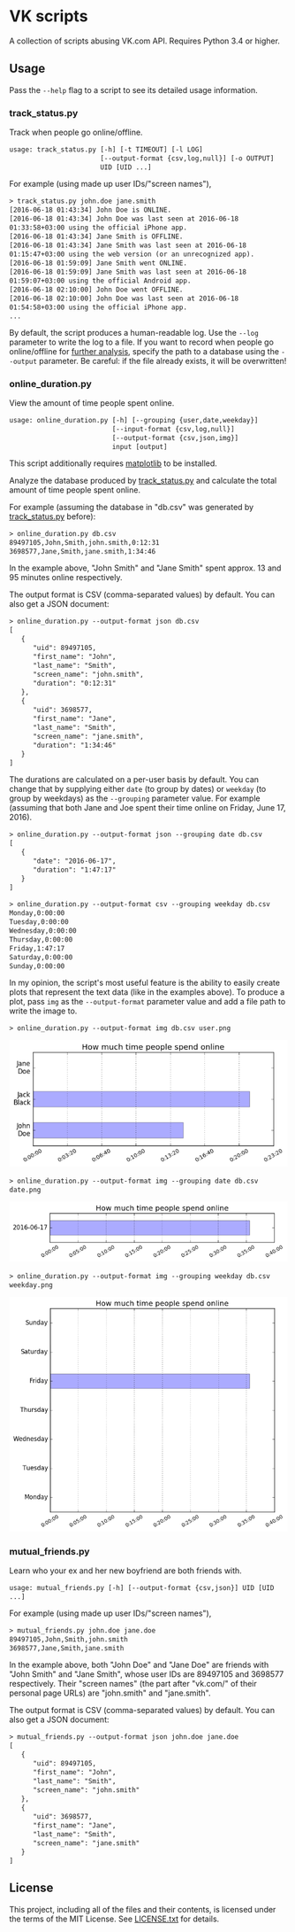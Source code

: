 VK scripts
==========

A collection of scripts abusing VK.com API.
Requires Python 3.4 or higher.

Usage
-----

Pass the `--help` flag to a script to see its detailed usage information.

### track_status.py

Track when people go online/offline.

    usage: track_status.py [-h] [-t TIMEOUT] [-l LOG]
                           [--output-format {csv,log,null}] [-o OUTPUT]
                           UID [UID ...]

For example (using made up user IDs/"screen names"),

    > track_status.py john.doe jane.smith
    [2016-06-18 01:43:34] John Doe is ONLINE.
    [2016-06-18 01:43:34] John Doe was last seen at 2016-06-18 01:33:58+03:00 using the official iPhone app.
    [2016-06-18 01:43:34] Jane Smith is OFFLINE.
    [2016-06-18 01:43:34] Jane Smith was last seen at 2016-06-18 01:15:47+03:00 using the web version (or an unrecognized app).
    [2016-06-18 01:59:09] Jane Smith went ONLINE.
    [2016-06-18 01:59:09] Jane Smith was last seen at 2016-06-18 01:59:07+03:00 using the official Android app.
    [2016-06-18 02:10:00] John Doe went OFFLINE.
    [2016-06-18 02:10:00] John Doe was last seen at 2016-06-18 01:54:58+03:00 using the official iPhone app.
    ...

By default, the script produces a human-readable log.
Use the `--log` parameter to write the log to a file.
If you want to record when people go online/offline for [further analysis],
specify the path to a database using the `--output` parameter.
Be careful: if the file already exists, it will be overwritten!

[further analysis]: #online_durationpy

### online_duration.py

View the amount of time people spent online.

    usage: online_duration.py [-h] [--grouping {user,date,weekday}]
                              [--input-format {csv,log,null}]
                              [--output-format {csv,json,img}]
                              input [output]

This script additionally requires [matplotlib] to be installed.

Analyze the database produced by [track_status.py] and calculate the total
amount of time people spent online.

For example (assuming the database in "db.csv" was generated by
[track_status.py] before):

    > online_duration.py db.csv
    89497105,John,Smith,john.smith,0:12:31
    3698577,Jane,Smith,jane.smith,1:34:46

In the example above, "John Smith" and "Jane Smith" spent approx. 13 and 95
minutes online respectively.

The output format is CSV (comma-separated values) by default.
You can also get a JSON document:

    > online_duration.py --output-format json db.csv
    [
       {
          "uid": 89497105,
          "first_name": "John",
          "last_name": "Smith",
          "screen_name": "john.smith",
          "duration": "0:12:31"
       },
       {
          "uid": 3698577,
          "first_name": "Jane",
          "last_name": "Smith",
          "screen_name": "jane.smith",
          "duration": "1:34:46"
       }
    ]

The durations are calculated on a per-user basis by default.
You can change that by supplying either `date` (to group by dates) or `weekday`
(to group by weekdays) as the `--grouping` parameter value.
For example (assuming that both Jane and Joe spent their time online on Friday,
June 17, 2016).

```
> online_duration.py --output-format json --grouping date db.csv
[
   {
      "date": "2016-06-17",
      "duration": "1:47:17"
   }
]
```

```
> online_duration.py --output-format csv --grouping weekday db.csv
Monday,0:00:00
Tuesday,0:00:00
Wednesday,0:00:00
Thursday,0:00:00
Friday,1:47:17
Saturday,0:00:00
Sunday,0:00:00
```

In my opinion, the script's most useful feature is the ability to easily create
plots that represent the text data (like in the examples above).
To produce a plot, pass `img` as the `--output-format` parameter value and add
a file path to write the image to.

    > online_duration.py --output-format img db.csv user.png

![user.png]

    > online_duration.py --output-format img --grouping date db.csv date.png

![date.png]

    > online_duration.py --output-format img --grouping weekday db.csv weekday.png

![weekday.png]

[matplotlib]: http://matplotlib.org/
[track_status.py]: #track_statuspy

[user.png]: img/online_duration/user.png
[date.png]: img/online_duration/date.png
[weekday.png]: img/online_duration/weekday.png

### mutual_friends.py

Learn who your ex and her new boyfriend are both friends with.

    usage: mutual_friends.py [-h] [--output-format {csv,json}] UID [UID ...]

For example (using made up user IDs/"screen names"),

    > mutual_friends.py john.doe jane.doe
    89497105,John,Smith,john.smith
    3698577,Jane,Smith,jane.smith

In the example above, both "John Doe" and "Jane Doe" are friends with "John
Smith" and "Jane Smith", whose user IDs are 89497105 and 3698577 respectively.
Their "screen names" (the part after "vk.com/" of their personal page URLs) are
"john.smith" and "jane.smith".

The output format is CSV (comma-separated values) by default.
You can also get a JSON document:

    > mutual_friends.py --output-format json john.doe jane.doe
    [
       {
          "uid": 89497105,
          "first_name": "John",
          "last_name": "Smith",
          "screen_name": "john.smith"
       },
       {
          "uid": 3698577,
          "first_name": "Jane",
          "last_name": "Smith",
          "screen_name": "jane.smith"
       }
    ]

License
-------

This project, including all of the files and their contents, is licensed under
the terms of the MIT License.
See [LICENSE.txt] for details.

[LICENSE.txt]: LICENSE.txt
